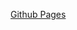 [Github Pages](![image](https://github.com/anjaliingale5/README/assets/134844102/152a6a6a-e7be-4ecd-9dd2-66acd2a1999d))
